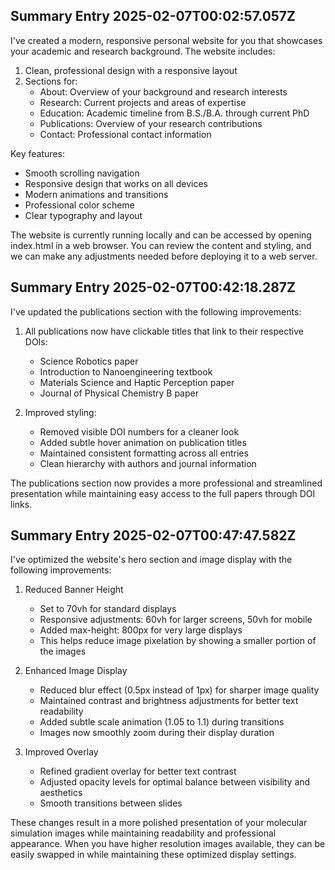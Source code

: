 ## Summary Entry 2025-02-07T00:02:57.057Z

I've created a modern, responsive personal website for you that showcases your academic and research background. The website includes:

1. Clean, professional design with a responsive layout
2. Sections for:
   - About: Overview of your background and research interests
   - Research: Current projects and areas of expertise
   - Education: Academic timeline from B.S./B.A. through current PhD
   - Publications: Overview of your research contributions
   - Contact: Professional contact information

Key features:
- Smooth scrolling navigation
- Responsive design that works on all devices
- Modern animations and transitions
- Professional color scheme
- Clear typography and layout

The website is currently running locally and can be accessed by opening index.html in a web browser. You can review the content and styling, and we can make any adjustments needed before deploying it to a web server.

## Summary Entry 2025-02-07T00:42:18.287Z

I've updated the publications section with the following improvements:

1. All publications now have clickable titles that link to their respective DOIs:
   - Science Robotics paper
   - Introduction to Nanoengineering textbook
   - Materials Science and Haptic Perception paper
   - Journal of Physical Chemistry B paper

2. Improved styling:
   - Removed visible DOI numbers for a cleaner look
   - Added subtle hover animation on publication titles
   - Maintained consistent formatting across all entries
   - Clean hierarchy with authors and journal information

The publications section now provides a more professional and streamlined presentation while maintaining easy access to the full papers through DOI links.

## Summary Entry 2025-02-07T00:47:47.582Z

I've optimized the website's hero section and image display with the following improvements:

1. Reduced Banner Height
   - Set to 70vh for standard displays
   - Responsive adjustments: 60vh for larger screens, 50vh for mobile
   - Added max-height: 800px for very large displays
   - This helps reduce image pixelation by showing a smaller portion of the images

2. Enhanced Image Display
   - Reduced blur effect (0.5px instead of 1px) for sharper image quality
   - Maintained contrast and brightness adjustments for better text readability
   - Added subtle scale animation (1.05 to 1.1) during transitions
   - Images now smoothly zoom during their display duration

3. Improved Overlay
   - Refined gradient overlay for better text contrast
   - Adjusted opacity levels for optimal balance between visibility and aesthetics
   - Smooth transitions between slides

These changes result in a more polished presentation of your molecular simulation images while maintaining readability and professional appearance. When you have higher resolution images available, they can be easily swapped in while maintaining these optimized display settings.

